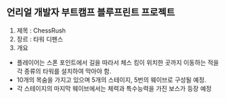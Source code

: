 ## 언리얼 개발자 부트캠프 블루프린트 프로젝트
1. 제목 : ChessRush
2. 장르 : 타워 디펜스
3. 개요
- 플레이어는 스폰 포인트에서 길을 따라서 체스 킹이 위치한 곳까지 이동하는 적을 각 종류의 타워를 설치하여 막아야 함.
- 10개의 목숨을 가지고 있으며 5개의 스테이지, 5번의 웨이브로 구성될 예정.
- 각 스테이지의 마지막 웨이브에서는 체력과 특수능력을 가진 보스가 등장 예정
